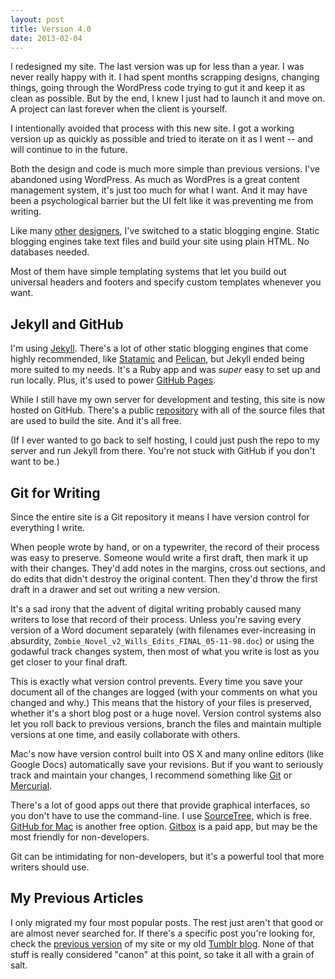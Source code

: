 ```yaml
---
layout: post
title: Version 4.0
date: 2013-02-04
---
```


I redesigned my site. The last version was up for less than a year. I was never really happy with it. I had spent months scrapping designs, changing things, going through the WordPress code trying to gut it and keep it as clean as possible. But by the end, I knew I just had to launch it and move on. A project can last forever when the client is yourself.

I intentionally avoided that process with this new site. I got a working version up as quickly as possible and tried to iterate on it as I went -- and will continue to in the future.

Both the design and code is much more simple than previous versions. I've abandoned using WordPress. As much as WordPres is a great content management system, it's just too much for what I want. And it may have been a psychological barrier but the UI felt like it was preventing me from writing.

Like many [other](http://markboulton.co.uk/journal/newblog-newcms) [designers](http://csswizardry.com/2012/12/a-new-css-wizardry/), I've switched to a static blogging engine. Static blogging engines take text files and build your site using plain HTML. No databases needed.

Most of them have simple templating systems that let you build out universal headers and footers and specify custom templates whenever you want.

## Jekyll and GitHub

I'm using [Jekyll](http://jekyllrb.com/). There's a lot of other static blogging engines that come highly recommended, like [Statamic](http://statamic.com/) and [Pelican](http://docs.getpelican.com/), but Jekyll ended being more suited to my needs. It's a Ruby app and was *super* easy to set up and run locally. Plus, it's used to power [GitHub Pages](http://pages.github.com/).

While I still have my own server for development and testing, this site is now hosted on GitHub. There's a public [repository](https://github.com/moyer/moyer.github.com) with all of the source files that are used to build the site. And it's all free.

(If I ever wanted to go back to self hosting, I could just push the repo to my server and run Jekyll from there. You're not stuck with GitHub if you don't want to be.)

## Git for Writing

Since the entire site is a Git repository it means I have version control for everything I write.

When people wrote by hand, or on a typewriter, the record of their process was easy to preserve. Someone would write a first draft, then mark it up with their changes. They'd add notes in the margins, cross out sections, and do edits that didn't destroy the original content. Then they'd throw the first draft in a drawer and set out writing a new version.

It's a sad irony that the advent of digital writing probably caused many writers to lose that record of their process. Unless you're saving every version of a Word document separately (with filenames ever-increasing in absurdity, `Zombie_Novel_v2_Wills_Edits_FINAL_05-11-98.doc`) or using the godawful track changes system, then most of what you write is lost as you get closer to your final draft.

This is exactly what version control prevents. Every time you save your document all of the changes are logged (with your comments on what you changed and why.) This means that the history of your files is preserved, whether it's a short blog post or a huge novel. Version control systems also let you roll back to previous versions, branch the files and maintain multiple versions at one time, and easily collaborate with others.

Mac's now have version control built into OS X and many online editors (like Google Docs) automatically save your revisions. But if you want to seriously track and maintain your changes, I recommend something like [Git](http://git-scm.com/) or [Mercurial](http://mercurial.selenic.com/).

There's a lot of good apps out there that provide graphical interfaces, so you don't have to use the command-line. I use [SourceTree](http://www.sourcetreeapp.com/), which is free. [GitHub for Mac](http://mac.github.com/) is another free option. [Gitbox](http://gitboxapp.com/) is a paid app, but may be the most friendly for non-developers.

Git can be intimidating for non-developers, but it's a powerful tool that more writers should use.

## My Previous Articles

I only migrated my four most popular posts. The rest just aren't that good or are almost never searched for. If there's a specific post you're looking for, check the [previous version](http://v3.willmoyer.com/articles/) of my site or my old [Tumblr blog](http://willmoyer.tumblr.com/). None of that stuff is really considered "canon" at this point, so take it all with a grain of salt.